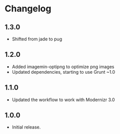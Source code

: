 # Changelog

## 1.3.0
* Shifted from jade to pug

## 1.2.0

* Added imagemin-optipng to optimize png images
* Updated dependencies, starting to use Grunt ~1.0

## 1.1.0

* Updated the workflow to work with Modernizr 3.0

## 1.0.0

* Initial release.
